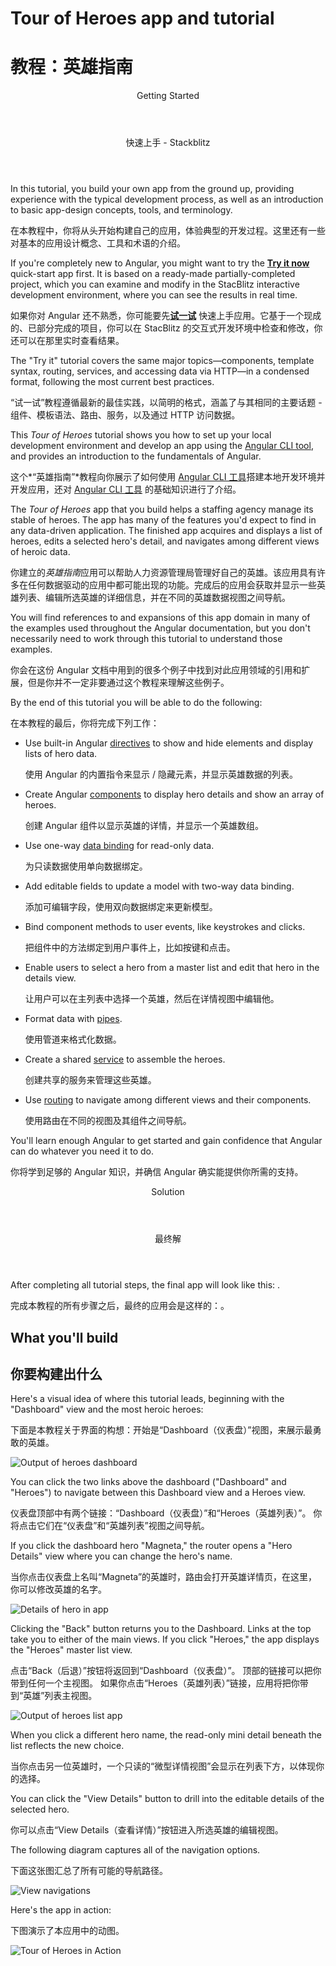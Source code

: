 <h1 class="no-toc">Tour of Heroes app and tutorial</h1>

<h1 class="no-toc">教程：英雄指南</h1>

<div class="callout is-helpful">

<header>Getting Started</header>

<header>快速上手 - Stackblitz</header>

In this tutorial, you build your own app from the ground up, providing experience with the typical development process, as well as an introduction to basic app-design concepts, tools, and terminology.

在本教程中，你将从头开始构建自己的应用，体验典型的开发过程。这里还有一些对基本的应用设计概念、工具和术语的介绍。

If you're completely new to Angular, you might want to try the [**Try it now**](start) quick-start app first.
It is based on a ready-made  partially-completed project, which you can examine and modify in the StacBlitz interactive development environment, where you can see the results in real time.

如果你对 Angular 还不熟悉，你可能要先[**试一试**](start) 快速上手应用。它基于一个现成的、已部分完成的项目，你可以在 StacBlitz 的交互式开发环境中检查和修改，你还可以在那里实时查看结果。

The "Try it" tutorial covers the same major topics&mdash;components, template syntax, routing, services, and accessing data via HTTP&mdash;in a condensed format, following the most current best practices.

“试一试”教程遵循最新的最佳实践，以简明的格式，涵盖了与其相同的主要话题 - 组件、模板语法、路由、服务，以及通过 HTTP 访问数据。

</div>

This _Tour of Heroes_ tutorial shows you how to set up your local development environment and develop an app using the [Angular CLI tool](cli "CLI command reference"), and provides an introduction to the fundamentals of Angular.

这个*“英雄指南”*教程向你展示了如何使用 [Angular CLI 工具](cli "CLI 命令参考：")搭建本地开发环境并开发应用，还对 [Angular CLI 工具](cli "CLI 命令参考：") 的基础知识进行了介绍。

The _Tour of Heroes_ app that you build helps a staffing agency manage its stable of heroes.
The app has many of the features you'd expect to find in any data-driven application.
The finished app acquires and displays a list of heroes, edits a selected hero's detail, and navigates among different views of heroic data.

你建立的*英雄指南*应用可以帮助人力资源管理局管理好自己的英雄。该应用具有许多在任何数据驱动的应用中都可能出现的功能。完成后的应用会获取并显示一些英雄列表、编辑所选英雄的详细信息，并在不同的英雄数据视图之间导航。

You will find references to and expansions of this app domain in many of the examples used throughout the Angular documentation, but you don't necessarily need to work through this tutorial to understand those examples.

你会在这份 Angular 文档中用到的很多个例子中找到对此应用领域的引用和扩展，但是你并不一定非要通过这个教程来理解这些例子。

By the end of this tutorial you will be able to do the following:

在本教程的最后，你将完成下列工作：

* Use built-in Angular [directives](guide/glossary#directive "Directives definition") to show and hide elements and display lists of hero data.

   使用 Angular 的内置指令来显示 / 隐藏元素，并显示英雄数据的列表。

* Create Angular [components](guide/glossary#component "Components definition") to display hero details and show an array of heroes.

   创建 Angular 组件以显示英雄的详情，并显示一个英雄数组。

* Use one-way [data binding](guide/glossary#data-binding "Data binding definition") for read-only data.

   为只读数据使用单向数据绑定。
* Add editable fields to update a model with two-way data binding.

   添加可编辑字段，使用双向数据绑定来更新模型。

* Bind component methods to user events, like keystrokes and clicks.

   把组件中的方法绑定到用户事件上，比如按键和点击。

* Enable users to select a hero from a master list and edit that hero in the details view. 

   让用户可以在主列表中选择一个英雄，然后在详情视图中编辑他。
* Format data with [pipes](guide/glossary#pipe "Pipe definition").

   使用管道来格式化数据。

* Create a shared [service](guide/glossary#service "Service definition") to assemble the heroes.

   创建共享的服务来管理这些英雄。

* Use [routing](guide/glossary#router "Router definition") to navigate among different views and their components.

   使用路由在不同的视图及其组件之间导航。

You'll learn enough Angular to get started and gain confidence that
Angular can do whatever you need it to do.

你将学到足够的 Angular 知识，并确信 Angular 确实能提供你所需的支持。

<div class="callout is-helpful">

<header>Solution</header>

<header>最终解</header>

After completing all tutorial steps, the final app will look like this: <live-example name="toh-pt6"></live-example>.

完成本教程的所有步骤之后，最终的应用会是这样的：<live-example name="toh-pt6"></live-example>。

</div>

## What you'll build

## 你要构建出什么

Here's a visual idea of where this tutorial leads, beginning with the "Dashboard"
view and the most heroic heroes:

下面是本教程关于界面的构想：开始是“Dashboard（仪表盘）”视图，来展示最勇敢的英雄。

<div class="lightbox">
  <img src='generated/images/guide/toh/heroes-dashboard-1.png' alt="Output of heroes dashboard">
</div>

You can click the two links above the dashboard ("Dashboard" and "Heroes")
to navigate between this Dashboard view and a Heroes view.

仪表盘顶部中有两个链接：“Dashboard（仪表盘）”和“Heroes（英雄列表）”。
  你将点击它们在“仪表盘”和“英雄列表”视图之间导航。

If you click the dashboard hero "Magneta," the router opens a "Hero Details" view
where you can change the hero's name.

当你点击仪表盘上名叫“Magneta”的英雄时，路由会打开英雄详情页，在这里，你可以修改英雄的名字。

<div class="lightbox">
  <img src='generated/images/guide/toh/hero-details-1.png' alt="Details of hero in app">
</div>

Clicking the "Back" button returns you to the Dashboard.
Links at the top take you to either of the main views.
If you click "Heroes," the app displays the "Heroes" master list view.

点击“Back（后退）”按钮将返回到“Dashboard（仪表盘）”。
顶部的链接可以把你带到任何一个主视图。
如果你点击“Heroes（英雄列表）”链接，应用将把你带到“英雄”列表主视图。

<div class="lightbox">
  <img src='generated/images/guide/toh/heroes-list-2.png' alt="Output of heroes list app">
</div>

When you click a different hero name, the read-only mini detail beneath the list reflects the new choice.

当你点击另一位英雄时，一个只读的“微型详情视图”会显示在列表下方，以体现你的选择。

You can click the "View Details" button to drill into the
editable details of the selected hero.

你可以点击“View Details（查看详情）”按钮进入所选英雄的编辑视图。

The following diagram captures all of the navigation options.

下面这张图汇总了所有可能的导航路径。

<div class="lightbox">
  <img src='generated/images/guide/toh/nav-diagram.png' alt="View navigations">
</div>

Here's the app in action:

下图演示了本应用中的动图。

<div class="lightbox">
  <img src='generated/images/guide/toh/toh-anim.gif' alt="Tour of Heroes in Action">
</div>

